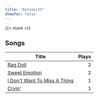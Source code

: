 ```yaml
---
title: "Aerosmith"
ShowToc: false
---
```


{{< more >}}

## Songs
Title | Plays 
----- | -----: 
[Rag Doll](/songs/rag-doll) | 2
[Sweet Emotion](/songs/sweet-emotion) | 2
[I Don't Want To Miss A Thing](/songs/i-dont-want-to-miss-a-thing) | 1
[Cryin'](/songs/cryin) | 1

